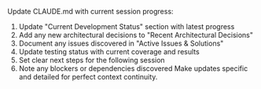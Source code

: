 Update CLAUDE.md with current session progress:
1. Update "Current Development Status" section with latest progress
2. Add any new architectural decisions to "Recent Architectural Decisions"
3. Document any issues discovered in "Active Issues & Solutions"
4. Update testing status with current coverage and results
5. Set clear next steps for the following session
6. Note any blockers or dependencies discovered
Make updates specific and detailed for perfect context continuity.